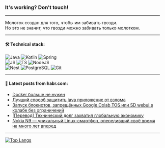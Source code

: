 ### It's working? Don't touch!

---
Молоток создан для того, чтобы им забивать гвозди. <br>
Но это не значит, что гвозди можно забивать только молотком.

---

#### 🛠️ Technical stack:

![Java](https://img.shields.io/badge/Java-informational?logo=Oracle&style=flat&logoColor=white&color=FF4500)
![Kotlin](https://img.shields.io/badge/Kotlin-informational?logo=Kotlin&style=flat&logoColor=white&color=774D97)
![Spring](https://img.shields.io/badge/SpringBoot-informational?logo=SpringBoot&style=flat&logoColor=white&color=6DB33F) <br>
![JS](https://img.shields.io/badge/JS-informational?logo=javaScript&style=flat&logoColor=black&color=F7Df1E)
![TS](https://img.shields.io/badge/TypeScript-informational?logo=typeScript&style=flat&logoColor=black&color=0667A8)
![NodeJS](https://img.shields.io/badge/NodeJS-informational?logo=node.js&style=flat&logoColor=white&color=70A760) <br>
![Nest](https://img.shields.io/badge/NestJS-informational?logo=NestJS&style=flat&logoColor=white&color=E0234E)
![PostgreSQL](https://img.shields.io/badge/PostgreSQL-informational?logo=PostgreSQL&style=flat&logoColor=white&color=DAA520)
![Git](https://img.shields.io/badge/Git-informational?logo=git&style=flat&logoColor=white&color=778899)

___

#### 💬 Latest posts from habr.com:

<!-- BLOG-POST-LIST:START -->
- [Docker больше не нужен](https://habr.com/ru/articles/748328/?utm_source=habrahabr&utm_medium=rss&utm_campaign=748328)
- [Лучший способ защитить java приложение от взлома](https://habr.com/ru/articles/748322/?utm_source=habrahabr&utm_medium=rss&utm_campaign=748322)
- [Запуск блокнотов, запрещённых Google Colab TOS или SD webui в колабе без ограничений](https://habr.com/ru/articles/748316/?utm_source=habrahabr&utm_medium=rss&utm_campaign=748316)
- [[Перевод] Технический долг захватил глобальную экономику](https://habr.com/ru/companies/ruvds/articles/748002/?utm_source=habrahabr&utm_medium=rss&utm_campaign=748002)
- [Nokia N9 — уникальный Linux-смартфон, опередивший своё время на много лет вперед](https://habr.com/ru/companies/timeweb/articles/747538/?utm_source=habrahabr&utm_medium=rss&utm_campaign=747538)
<!-- BLOG-POST-LIST:END -->

---
[![Top Langs](https://github-readme-stats-git-master-advtsetting-gmailcom.vercel.app/api/top-langs/?username=zloylis&langs_count=10&hide_title=false&title_color=e6edf3&size_weight=0.5&count_weight=0.5&layout=compact&hide_border=true&theme=dracula)](https://github.com/zloylis)

<!-- ![GitHub stats](https://github-readme-stats-git-master-advtsetting-gmailcom.vercel.app/api?username=zloylis&show_icons=true&hide_border=true&theme=dracula&hide_title=true&include_all_commits=true&count_private=true&hide=contribs&hide_rank=true) -->
